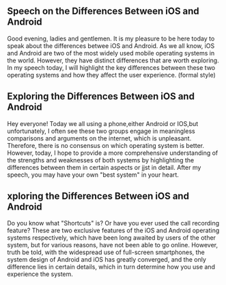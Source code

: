 ## Speech on the Differences Between iOS and Android

Good evening, ladies and gentlemen. It is my pleasure to be here today to speak about the differences betwee iOS and Android. As we all know, iOS and Android are two of the most widely used mobile operating systems in the world. However, they have distinct differences that are worth exploring. In my speech today, I will highlight the key differences between these two operating systems and how they affect the user experience. (formal style)

## Exploring the Differences Between iOS and Android

Hey everyone! Today we all using a phone,either Android or IOS,but unfortunately, I often see these two groups engage in meaningless comparisons and arguments on the internet, which is unpleasant. Therefore, there is no consensus on which operating system is better. However, today, I hope to provide a more comprehensive understanding of the strengths and weaknesses of both systems by highlighting the differences between them in certain aspects or jjst in detail. After my speech, you may have your own "best system" in your heart.

## xploring the Differences Between iOS and Android

Do you know what "Shortcuts" is? Or have you ever used the call recording feature? These are two exclusive features of the iOS and Android operating systems respectively, which have been long awaited by users of the other system, but for various reasons, have not been able to go online. However, truth be told, with the widespread use of full-screen smartphones, the system design of Android and iOS has greatly converged, and the only difference lies in certain details, which in turn determine how you use and experience the system.

